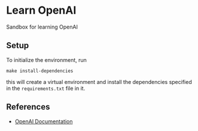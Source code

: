 # Learn OpenAI

Sandbox for learning OpenAI

## Setup

To initialize the environment, run
```
make install-dependencies
```
this will create a virtual environment and install the dependencies specified in the `requirements.txt` file in it.

## References

- [OpenAI Documentation](https://platform.openai.com/docs)
